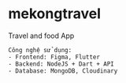 # mekongtravel
Travel and food App
```
Công nghệ sử dụng:
- Frontend: Figma, Flutter
- Backend: NodeJS + Dart + API
- Database: MongoDB, Cloudinary
```
